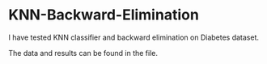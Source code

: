 # KNN-Backward-Elimination
I have tested KNN classifier and backward elimination on Diabetes dataset.

The data and results can be found in the file. 
